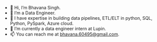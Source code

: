 - 👋 Hi, I’m Bhavana Singh.
- 👀 I’m a Data Engineer.
- 💞️ I have expertise in building data pipelines, ETL/ELT in python, SQL, Python, PySpark, Azure cloud.
- 🌱 I’m currently a data engineer intern at Lupin.
- 📫 You can reach me at bhavana.60495@gmail.com.

<!---
bhavanaS06/bhavanaS06 is a ✨ special ✨ repository because its `README.md` (this file) appears on your GitHub profile.
You can click the Preview link to take a look at your changes.
--->
